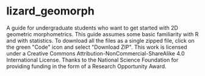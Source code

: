 # lizard_geomorph
A guide for undergraduate students who want to get started with 2D geometric morphometrics. 
This guide assumes some basic familiarity with R and with statistics. 
To download all the files as a single zipped file, click on the green "Code" icon and select "Download ZIP".
This work is licensed under a Creative Commons Attribution-NonCommercial-ShareAlike 4.0 International License.
Thanks to the National Science Foundation for providing funding in the form of a Research Opportunity Award.

